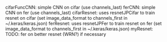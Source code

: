 cifarFuncCNN: simple CNN on cifar (use channels_last)
ferCNN: simple CNN on fer (use channels_last)
cifarResnet: uses resnetJPCifar to train resnet on cifar (set image_data_format to channels_first in ~/.keras/keras.json)
ferResnet: uses resnetJPFer to train resnet on fer (set image_data_format to channels_first in ~/.keras/keras.json)
myResnet: TODO: fer on better resnet (WRN?) if necessary
